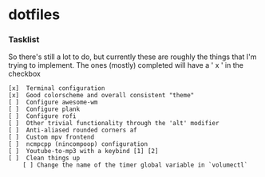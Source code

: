 # dotfiles

### Tasklist

  So there's still a lot to do, but currently these are roughly the things 
  that I'm trying to implement. The ones (mostly) completed will have a
  ' x ' in the checkbox

    [x]  Terminal configuration
    [x]  Good colorscheme and overall consistent "theme"
    [ ]  Configure awesome-wm
    [ ]  Configure plank
    [ ]  Configure rofi
    [ ]  Other trivial functionality through the 'alt' modifier
    [ ]  Anti-aliased rounded corners af
    [ ]  Custom mpv frontend
    [ ]  ncmpcpp (nincompoop) configuration
    [ ]  Youtube-to-mp3 with a keybind [1] [2]
    [ ]  Clean things up
        [ ] Change the name of the timer global variable in `volumectl`

[1]: https://stackoverflow.com/questions/46079716/firefox-webextension-api-how-to-get-the-url-of-the-active-tab
[2]: https://stackoverflow.com/questions/41940986/get-tab-url-from-page-action-webextensions-android
